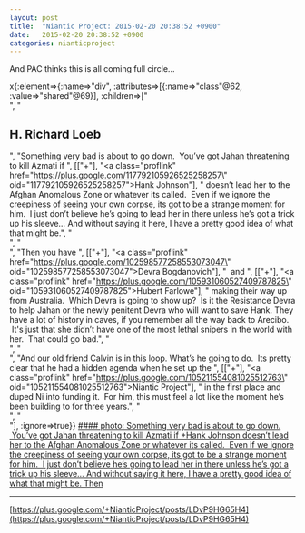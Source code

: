 ```yaml
---
layout: post
title:  "Niantic Project: 2015-02-20 20:38:52 +0900"
date:   2015-02-20 20:38:52 +0900
categories: nianticproject
---
```

And PAC thinks this is all coming full circle...

x{:element=>{:name=>"div", :attributes=>[{:name=>"class"@62, :value=>"shared"@69}], :children=>["<br />", "<h2>H. Richard Loeb</h2>", "Something very bad is about to go down.  You’ve got Jahan threatening to kill Azmati if ", [["+"], "<a class=\"proflink\" href=\"https://plus.google.com/117792105926525258257\" oid=\"117792105926525258257\">Hank Johnson</a>"], " doesn’t lead her to the Afghan Anomalous Zone or whatever its called.  Even if we ignore the creepiness of seeing your own corpse, its got to be a strange moment for him.  I just don’t believe he’s going to lead her in there unless he’s got a trick up his sleeve… And without saying it here, I have a pretty good idea of what that might be.", "<br />", "<br />", "Then you have ", [["+"], "<a class=\"proflink\" href=\"https://plus.google.com/102598577258553073047\" oid=\"102598577258553073047\">Devra Bogdanovich</a>"], "  and ", [["+"], "<a class=\"proflink\" href=\"https://plus.google.com/105931060527409787825\" oid=\"105931060527409787825\">Hubert Farlowe</a>"], " making their way up from Australia.  Which Devra is going to show up?  Is it the Resistance Devra to help Jahan or the newly penitent Devra who will want to save Hank. They have a lot of history in caves, if you remember all the way back to Arecibo.  It's just that she didn’t have one of the most lethal snipers in the world with her.  That could go bad.", "<br />", "<br />", "And our old friend Calvin is in this loop. What’s he going to do.  Its pretty clear that he had a hidden agenda when he set up the ", [["+"], "<a class=\"proflink\" href=\"https://plus.google.com/105211554081025512763\" oid=\"105211554081025512763\">Niantic Project</a>"], " in the first place and duped Ni into funding it.  For him, this must feel a lot like the moment he’s been building to for three years.", "<br />", "<br />"], :ignore=>true}}
[#### photo: Something very bad is about to go down.  You’ve got Jahan threatening to kill Azmati if +Hank Johnson doesn’t lead her to the Afghan Anomalous Zone or whatever its called.  Even if we ignore the creepiness of seeing your own corpse, its got to be a strange moment for him.  I just don’t believe he’s going to lead her in there unless he’s got a trick up his sleeve… And without saying it here, I have a pretty good idea of what that might be.
Then](https://lh6.googleusercontent.com/-v2rpSJYTztY/VOcZD5v7lHI/AAAAAAAAA1g/fq5PCq16Tok/w333-h334/FullCircle.png "")
- - -
[https://plus.google.com/+NianticProject/posts/LDvP9HG65H4](https://plus.google.com/+NianticProject/posts/LDvP9HG65H4)
